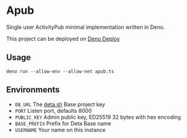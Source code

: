 # Apub

Single user ActivityPub minimal implementation written in Deno.

This project can be deployed on [Deno Deploy](https://deno.com/deploy)

## Usage

```shell
deno run --allow-env --allow-net apub.ts
```

## Environments

- `DB_URL` The [deta.sh](https://deta.sh/) Base project key
- `PORT` Listen port, defaults 8000
- `PUBLIC_KEY` Admin public key, ED25519 32 bytes with hex encoding
- `BASE_PREFIX` Prefix for Deta Base name
- `USERNAME` Your name on this instance
